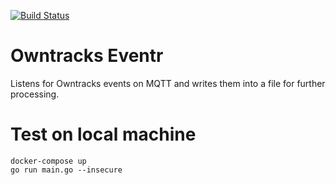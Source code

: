 [![Build Status](https://travis-ci.org/neckhair/owntracks-eventr.svg?branch=master)](https://travis-ci.org/neckhair/owntracks-eventr)

# Owntracks Eventr

Listens for Owntracks events on MQTT and writes them into a file for further processing.

# Test on local machine

    docker-compose up
    go run main.go --insecure
